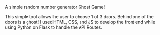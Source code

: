 A simple random number generator Ghost Game! 

This simple tool allows the user to choose 1 of 3 doors. Behind one of the doors is a ghost! 
I used HTML, CSS, and JS to develop the front end while using Python on Flask to handle the API Routes. 
